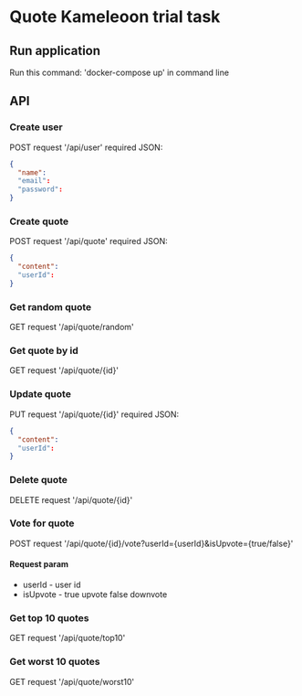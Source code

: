 # Quote Kameleoon trial task

## Run application
Run this command: 'docker-compose up' in command line

## API

### Create user
POST request '/api/user' required JSON:
```JSON
{
  "name":
  "email":
  "password":
}
```

### Create quote
POST request '/api/quote' required JSON:
```JSON
{
  "content":
  "userId":
}
```

### Get random quote
GET request '/api/quote/random'

### Get quote by id
GET request '/api/quote/{id}'

### Update quote
PUT request '/api/quote/{id}' required JSON:
```JSON
{
  "content":
  "userId":
}
```

### Delete quote
DELETE request '/api/quote/{id}'


### Vote for quote
POST request '/api/quote/{id}/vote?userId={userId}&isUpvote={true/false}' 
#### Request param
- userId - user id
- isUpvote - true upvote false downvote

### Get top 10 quotes
GET request '/api/quote/top10'

### Get worst 10 quotes
GET request '/api/quote/worst10'
